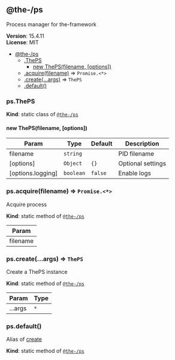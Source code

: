 <!--- Code generated by @the-/script-doc. DO NOT EDIT. -->

<a name="module_@the-/ps"></a>

## @the-/ps
Process manager for the-framework

**Version**: 15.4.11  
**License**: MIT  

* [@the-/ps](#module_@the-/ps)
    * [.ThePS](#module_@the-/ps.ThePS)
        * [new ThePS(filename, [options])](#new_module_@the-/ps.ThePS_new)
    * [.acquire(filename)](#module_@the-/ps.acquire) ⇒ <code>Promise.&lt;\*&gt;</code>
    * [.create(...args)](#module_@the-/ps.create) ⇒ <code>ThePS</code>
    * [.default()](#module_@the-/ps.default)

<a name="module_@the-/ps.ThePS"></a>

### ps.ThePS
**Kind**: static class of [<code>@the-/ps</code>](#module_@the-/ps)  
<a name="new_module_@the-/ps.ThePS_new"></a>

#### new ThePS(filename, [options])

| Param | Type | Default | Description |
| --- | --- | --- | --- |
| filename | <code>string</code> |  | PID filename |
| [options] | <code>Object</code> | <code>{}</code> | Optional settings |
| [options.logging] | <code>boolean</code> | <code>false</code> | Enable logs |

<a name="module_@the-/ps.acquire"></a>

### ps.acquire(filename) ⇒ <code>Promise.&lt;\*&gt;</code>
Acquire process

**Kind**: static method of [<code>@the-/ps</code>](#module_@the-/ps)  

| Param |
| --- |
| filename | 

<a name="module_@the-/ps.create"></a>

### ps.create(...args) ⇒ <code>ThePS</code>
Create a ThePS instance

**Kind**: static method of [<code>@the-/ps</code>](#module_@the-/ps)  

| Param | Type |
| --- | --- |
| ...args | <code>\*</code> | 

<a name="module_@the-/ps.default"></a>

### ps.default()
Alias of [create](#module_@the-/ps.create)

**Kind**: static method of [<code>@the-/ps</code>](#module_@the-/ps)  
